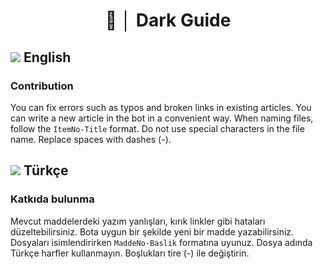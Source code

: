 <h1 align="center">📘 │ Dark Guide</h1>

## ![](https://flagcdn.com/24x18/gb.png) English
### Contribution
You can fix errors such as typos and broken links in existing articles. You can write a new article in the bot in a convenient way. When naming files, follow the `ItemNo-Title` format. Do not use special characters in the file name. Replace spaces with dashes (-).

## ![](https://flagcdn.com/24x18/tr.png) Türkçe
### Katkıda bulunma
Mevcut maddelerdeki yazım yanlışları, kırık linkler gibi hataları düzeltebilirsiniz. Bota uygun bir şekilde yeni bir madde yazabilirsiniz. Dosyaları isimlendirirken `MaddeNo-Baslik` formatına uyunuz. Dosya adında Türkçe harfler kullanmayın. Boşlukları tire (-) ile değiştirin.

<!-- ALL-CONTRIBUTORS-LIST:START - Do not remove or modify this section -->
<!-- prettier-ignore-start -->
<!-- markdownlint-disable -->

<!-- markdownlint-restore -->
<!-- prettier-ignore-end -->

<!-- ALL-CONTRIBUTORS-LIST:END -->
